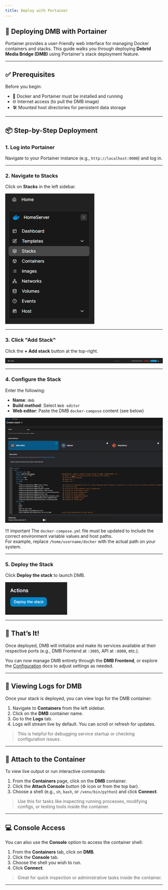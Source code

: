 ```yaml
---
title: Deploy with Portainer
---
```


## 🚢 Deploying DMB with Portainer

Portainer provides a user-friendly web interface for managing Docker containers and stacks. This guide walks you through deploying **Debrid Media Bridge (DMB)** using Portainer's stack deployment feature.

---

## ✅ Prerequisites

Before you begin:

- 🐳 Docker and Portainer must be installed and running
- 🌐 Internet access (to pull the DMB image)
- 🛠️ Mounted host directories for persistent data storage

---

## 📦 Step-by-Step Deployment

### 1. Log into Portainer

Navigate to your Portainer instance (e.g., `http://localhost:9000`) and log in.

---

### 2. Navigate to Stacks

Click on **Stacks** in the left sidebar.

![Stacks Sidebar](../assets/images/portainer/stacks.PNG)

---

### 3. Click "Add Stack"

Click the **+ Add stack** button at the top-right.

![Add Stack](../assets/images/portainer/add_stack.PNG)

---

### 4. Configure the Stack

Enter the following:

- **Name**: `dmb`
- **Build method**: Select `Web editor`
- **Web editor**: Paste the DMB `docker-compose` content (see below)

![Create Stack](../assets/images/portainer/create_stack.PNG)

!!! important
    The `docker-compose.yml` file must be updated to include the correct environment variable values and host paths.  
    For example, replace `/home/username/docker` with the actual path on your system.


---

### 5. Deploy the Stack

Click **Deploy the stack** to launch DMB.

![Deploy the Stack](../assets/images/portainer/deploy_the_stack.PNG)

---

## 🎉 That’s It!

Once deployed, DMB will initialize and make its services available at their respective ports (e.g., DMB Frontend at `:3005`, API at `:8000`, etc.).

You can now manage DMB entirely through the **DMB Frontend**, or explore the [Configuration](../configuration/configuration.md) docs to adjust settings as needed.

---

## 📄 Viewing Logs for DMB

Once your stack is deployed, you can view logs for the DMB container:

1. Navigate to **Containers** from the left sidebar.
2. Click on the **DMB** container name.
3. Go to the **Logs** tab.
4. Logs will stream live by default. You can scroll or refresh for updates.

> This is helpful for debugging service startup or checking configuration issues.

---

## 🔗 Attach to the Container

To view live output or run interactive commands:

1. From the **Containers** page, click on the **DMB** container.
2. Click the **Attach Console** button (⚙️ icon or from the top bar).
3. Choose a shell (e.g., `sh`, `bash`, or `/venv/bin/python`) and click **Connect**.

> Use this for tasks like inspecting running processes, modifying configs, or testing tools inside the container.

---

## 💻 Console Access

You can also use the **Console** option to access the container shell:

1. From the **Containers** tab, click on **DMB**.
2. Click the **Console** tab.
3. Choose the shell you wish to run.
4. Click **Connect**.

> Great for quick inspection or administrative tasks inside the container.

---